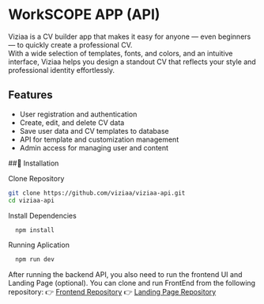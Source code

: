 
# WorkSCOPE APP (API)

Viziaa is a CV builder app that makes it easy for anyone — even beginners — to quickly create a professional CV.  
With a wide selection of templates, fonts, and colors, and an intuitive interface, Viziaa helps you design a standout CV that reflects your style and professional identity effortlessly.


## Features

- User registration and authentication  
- Create, edit, and delete CV data  
- Save user data and CV templates to database  
- API for template and customization management  
- Admin access for managing user and content  


##🚀 Installation

Clone Repository

```bash
git clone https://github.com/viziaa/viziaa-api.git
cd viziaa-api
```

Install Dependencies

```bash
  npm install
```

Running Aplication

```bash
  npm run dev
```

After running the backend API, you also need to run the frontend UI and Landing Page (optional).
You can clone and run FrontEnd from the following repository:
👉 [Frontend Repository](https://github.com/viziaa/viziaa-ui)
👉 [Landing Page Repository](https://github.com/viziaa/landingpage)


